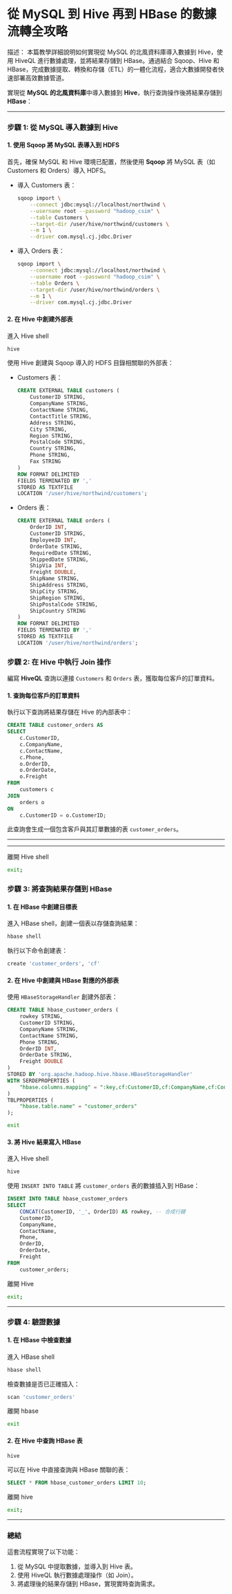 # **從 MySQL 到 Hive 再到 HBase 的數據流轉全攻略**
描述：
本篇教學詳細說明如何實現從 MySQL 的北風資料庫導入數據到 Hive，使用 HiveQL 進行數據處理，並將結果存儲到 HBase。通過結合 Sqoop、Hive 和 HBase，完成數據提取、轉換和存儲（ETL）的一體化流程，適合大數據開發者快速部署高效數據管道。

實現從 **MySQL 的北風資料庫**中導入數據到 **Hive**，執行查詢操作後將結果存儲到 **HBase**：

---

### **步驟 1: 從 MySQL 導入數據到 Hive**

#### **1. 使用 Sqoop 將 MySQL 表導入到 HDFS**

首先，確保 MySQL 和 Hive 環境已配置，然後使用 **Sqoop** 將 MySQL 表（如 Customers 和 Orders）導入 HDFS。

- 導入 Customers 表：
  ```bash
  sqoop import \
      --connect jdbc:mysql://localhost/northwind \
      --username root --password "hadoop_csim" \
      --table Customers \
      --target-dir /user/hive/northwind/customers \
      --m 1 \
      --driver com.mysql.cj.jdbc.Driver
  ```

- 導入 Orders 表：
  ```bash
  sqoop import \
      --connect jdbc:mysql://localhost/northwind \
      --username root --password "hadoop_csim" \
      --table Orders \
      --target-dir /user/hive/northwind/orders \
      --m 1 \
      --driver com.mysql.cj.jdbc.Driver
  ```

#### **2. 在 Hive 中創建外部表**
進入 Hive shell
```bash
hive
```
使用 Hive 創建與 Sqoop 導入的 HDFS 目錄相關聯的外部表：

- Customers 表：
  ```sql
  CREATE EXTERNAL TABLE customers (
      CustomerID STRING,
      CompanyName STRING,
      ContactName STRING,
      ContactTitle STRING,
      Address STRING,
      City STRING,
      Region STRING,
      PostalCode STRING,
      Country STRING,
      Phone STRING,
      Fax STRING
  )
  ROW FORMAT DELIMITED
  FIELDS TERMINATED BY ','
  STORED AS TEXTFILE
  LOCATION '/user/hive/northwind/customers';
  ```

- Orders 表：
  ```sql
  CREATE EXTERNAL TABLE orders (
      OrderID INT,
      CustomerID STRING,
      EmployeeID INT,
      OrderDate STRING,
      RequiredDate STRING,
      ShippedDate STRING,
      ShipVia INT,
      Freight DOUBLE,
      ShipName STRING,
      ShipAddress STRING,
      ShipCity STRING,
      ShipRegion STRING,
      ShipPostalCode STRING,
      ShipCountry STRING
  )
  ROW FORMAT DELIMITED
  FIELDS TERMINATED BY ','
  STORED AS TEXTFILE
  LOCATION '/user/hive/northwind/orders';
  ```

### **步驟 2: 在 Hive 中執行 Join 操作**

編寫 **HiveQL** 查詢以連接 `Customers` 和 `Orders` 表，獲取每位客戶的訂單資料。

#### **1. 查詢每位客戶的訂單資料**
執行以下查詢將結果存儲在 Hive 的內部表中：
```sql
CREATE TABLE customer_orders AS
SELECT
    c.CustomerID,
    c.CompanyName,
    c.ContactName,
    c.Phone,
    o.OrderID,
    o.OrderDate,
    o.Freight
FROM
    customers c
JOIN
    orders o
ON
    c.CustomerID = o.CustomerID;
```

此查詢會生成一個包含客戶與其訂單數據的表 `customer_orders`。

---

---
離開 Hive shell
```bash
exit;
```
### **步驟 3: 將查詢結果存儲到 HBase**


#### **1. 在 HBase 中創建目標表**
進入 HBase shell，創建一個表以存儲查詢結果：
```bash
hbase shell
```
執行以下命令創建表：
```bash
create 'customer_orders', 'cf'
```

#### **2. 在 Hive 中創建與 HBase 對應的外部表**
使用 `HBaseStorageHandler` 創建外部表：
```sql
CREATE TABLE hbase_customer_orders (
    rowkey STRING,
    CustomerID STRING,
    CompanyName STRING,
    ContactName STRING,
    Phone STRING,
    OrderID INT,
    OrderDate STRING,
    Freight DOUBLE
)
STORED BY 'org.apache.hadoop.hive.hbase.HBaseStorageHandler'
WITH SERDEPROPERTIES (
    "hbase.columns.mapping" = ":key,cf:CustomerID,cf:CompanyName,cf:ContactName,cf:Phone,cf:OrderID,cf:OrderDate,cf:Freight"
)
TBLPROPERTIES (
    "hbase.table.name" = "customer_orders"
);
```
```bash
exit
```

#### **3. 將 Hive 結果寫入 HBase**
進入 Hive shell
```bash
hive
```
使用 `INSERT INTO TABLE` 將 `customer_orders` 表的數據插入到 HBase：
```sql
INSERT INTO TABLE hbase_customer_orders
SELECT
    CONCAT(CustomerID, '_', OrderID) AS rowkey, -- 合成行鍵
    CustomerID,
    CompanyName,
    ContactName,
    Phone,
    OrderID,
    OrderDate,
    Freight
FROM
    customer_orders;
```
離開 Hive
```bash
exit;
```
---

### **步驟 4: 驗證數據**

#### **1. 在 HBase 中檢查數據**
進入 HBase shell
```bash
hbase shell
```

檢查數據是否已正確插入：
```bash
scan 'customer_orders'
```
離開 hbase
```bash
exit
```
#### **2. 在 Hive 中查詢 HBase 表**
```bash
hive
```
可以在 Hive 中直接查詢與 HBase 關聯的表：
```sql
SELECT * FROM hbase_customer_orders LIMIT 10;
```
離開 hive
```bash
exit;
```
---

### **總結**

這套流程實現了以下功能：
1. 從 MySQL 中提取數據，並導入到 Hive 表。
2. 使用 HiveQL 執行數據處理操作（如 Join）。
3. 將處理後的結果存儲到 HBase，實現實時查詢需求。